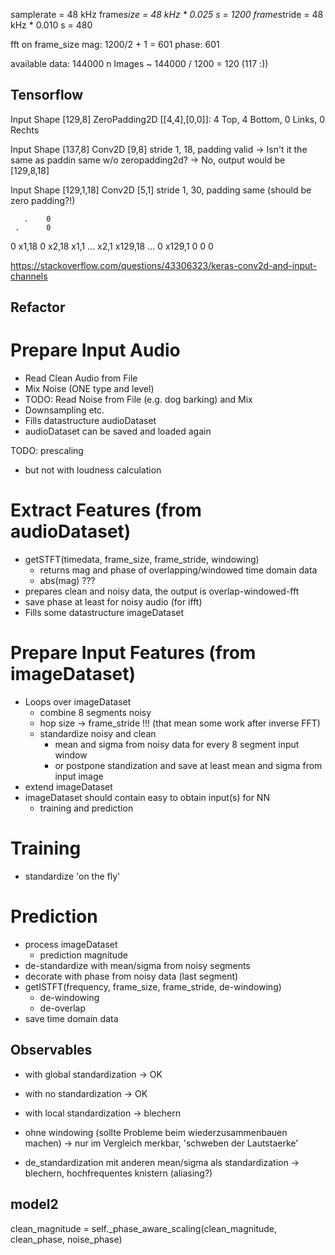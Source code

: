 samplerate = 48 kHz
frame*size = 48 kHz * 0.025 s = 1200
frame*stride = 48 kHz * 0.010 s = 480

fft on frame_size
mag: 1200/2 + 1 = 601
phase: 601

available data: 144000
n Images ~ 144000 / 1200 = 120 (117 :))

## Tensorflow

Input Shape [129,8]
ZeroPadding2D [[4,4],[0,0]]: 4 Top, 4 Bottom, 0 Links, 0 Rechts

Input Shape [137,8]
Conv2D [9,8] stride 1, 18, padding valid
-> Isn't it the same as paddin same w/o zeropadding2d? -> No, output would be [129,8,18]

Input Shape [129,1,18]
Conv2D [5,1] stride 1, 30, padding same (should be zero padding?!)

       .    0
     .      0

0 x1,18
0 x2,18
x1,1 ...
x2,1 x129,18
... 0
x129,1 0
0
0

https://stackoverflow.com/questions/43306323/keras-conv2d-and-input-channels

## Refactor

# Prepare Input Audio

- Read Clean Audio from File
- Mix Noise (ONE type and level)
- TODO: Read Noise from File (e.g. dog barking) and Mix
- Downsampling etc.
- Fills datastructure audioDataset
- audioDataset can be saved and loaded again

TODO: prescaling
- but not with loudness calculation

# Extract Features (from audioDataset)

- getSTFT(timedata, frame_size, frame_stride, windowing)
  - returns mag and phase of overlapping/windowed time domain data
  - abs(mag) ???
- prepares clean and noisy data, the output is overlap-windowed-fft
- save phase at least for noisy audio (for ifft)
- Fills some datastructure imageDataset

# Prepare Input Features (from imageDataset)

- Loops over imageDataset
  - combine 8 segments noisy
  - hop size -> frame_stride !!! (that mean some work after inverse FFT)
  - standardize noisy and clean
    - mean and sigma from noisy data for every 8 segment input window
    - or postpone standization and save at least mean and sigma from input image
- extend imageDataset
- imageDataset should contain easy to obtain input(s) for NN
  - training and prediction

# Training
- standardize 'on the fly'

# Prediction
- process imageDataset
  - prediction magnitude
- de-standardize with mean/sigma from noisy segments
- decorate with phase from noisy data (last segment)
- getISTFT(frequency, frame_size, frame_stride, de-windowing)
  - de-windowing
  - de-overlap
- save time domain data


## Observables

- with global standardization -> OK
- with no standardization -> OK
- with local standardization -> blechern

- ohne windowing (sollte Probleme beim wiederzusammenbauen machen) -> nur im Vergleich merkbar, 'schweben der Lautstaerke'

- de_standardization mit anderen mean/sigma als standardization -> blechern, hochfrequentes knistern (aliasing?)

## model2


clean_magnitude = self._phase_aware_scaling(clean_magnitude, clean_phase, noise_phase)


